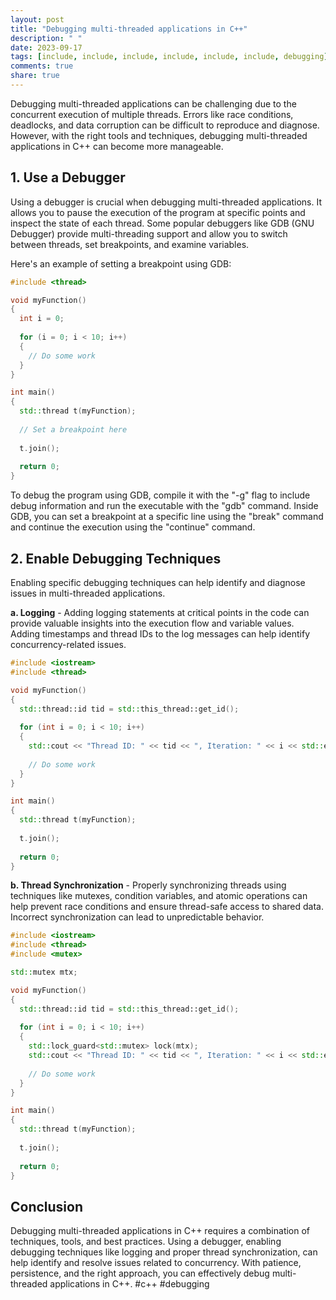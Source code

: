 ```yaml
---
layout: post
title: "Debugging multi-threaded applications in C++"
description: " "
date: 2023-09-17
tags: [include, include, include, include, include, include, debugging]
comments: true
share: true
---
```


Debugging multi-threaded applications can be challenging due to the concurrent execution of multiple threads. Errors like race conditions, deadlocks, and data corruption can be difficult to reproduce and diagnose. However, with the right tools and techniques, debugging multi-threaded applications in C++ can become more manageable.

## 1. Use a Debugger

Using a debugger is crucial when debugging multi-threaded applications. It allows you to pause the execution of the program at specific points and inspect the state of each thread. Some popular debuggers like GDB (GNU Debugger) provide multi-threading support and allow you to switch between threads, set breakpoints, and examine variables.

Here's an example of setting a breakpoint using GDB:

```c++
#include <thread>

void myFunction()
{
  int i = 0;
  
  for (i = 0; i < 10; i++)
  {
    // Do some work
  }
}

int main()
{
  std::thread t(myFunction);
  
  // Set a breakpoint here
  
  t.join();
  
  return 0;
}
```

To debug the program using GDB, compile it with the "-g" flag to include debug information and run the executable with the "gdb" command. Inside GDB, you can set a breakpoint at a specific line using the "break" command and continue the execution using the "continue" command.

## 2. Enable Debugging Techniques

Enabling specific debugging techniques can help identify and diagnose issues in multi-threaded applications. 

**a. Logging** - Adding logging statements at critical points in the code can provide valuable insights into the execution flow and variable values. Adding timestamps and thread IDs to the log messages can help identify concurrency-related issues.

```c++
#include <iostream>
#include <thread>

void myFunction()
{
  std::thread::id tid = std::this_thread::get_id();
  
  for (int i = 0; i < 10; i++)
  {
    std::cout << "Thread ID: " << tid << ", Iteration: " << i << std::endl;
    
    // Do some work
  }
}

int main()
{
  std::thread t(myFunction);
  
  t.join();
  
  return 0;
}
```

**b. Thread Synchronization** - Properly synchronizing threads using techniques like mutexes, condition variables, and atomic operations can help prevent race conditions and ensure thread-safe access to shared data. Incorrect synchronization can lead to unpredictable behavior.

```c++
#include <iostream>
#include <thread>
#include <mutex>

std::mutex mtx;

void myFunction()
{
  std::thread::id tid = std::this_thread::get_id();
  
  for (int i = 0; i < 10; i++)
  {
    std::lock_guard<std::mutex> lock(mtx);
    std::cout << "Thread ID: " << tid << ", Iteration: " << i << std::endl;
    
    // Do some work
  }
}

int main()
{
  std::thread t(myFunction);
  
  t.join();
  
  return 0;
}
```

## Conclusion

Debugging multi-threaded applications in C++ requires a combination of techniques, tools, and best practices. Using a debugger, enabling debugging techniques like logging and proper thread synchronization, can help identify and resolve issues related to concurrency. With patience, persistence, and the right approach, you can effectively debug multi-threaded applications in C++. #c++ #debugging